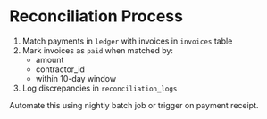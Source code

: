 # Reconciliation Process

1. Match payments in `ledger` with invoices in `invoices` table
2. Mark invoices as `paid` when matched by:
   - amount
   - contractor_id
   - within 10-day window
3. Log discrepancies in `reconciliation_logs`

Automate this using nightly batch job or trigger on payment receipt.